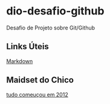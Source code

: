 # dio-desafio-github
Desafio de Projeto sobre Git/Github

## Links Úteis
[Markdown](https://www.google.com/search?client=opera-gx&q=markdown&sourceid=opera&ie=UTF-8&oe=UTF-8)

## Maidset do Chico

[tudo comeuçou em 2012](https://www.youtube.com/watch?v=1JsVZQzyKYM&list=PL54uE-eWJuq8x7sp1V3qOqFi40K35CTAx)
